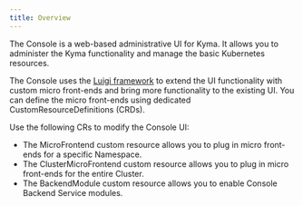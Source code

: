 ```yaml
---
title: Overview
---
```


The Console is a web-based administrative UI for Kyma. It allows you to administer the Kyma functionality and manage the basic Kubernetes resources.

The Console uses the [Luigi framework](https://luigi-project.io) to extend the UI functionality with custom micro front-ends and bring more functionality to the existing UI. You can define the micro front-ends using dedicated CustomResourceDefinitions (CRDs).

Use the following CRs to modify the Console UI:

- The MicroFrontend custom resource allows you to plug in micro front-ends for a specific Namespace.
- The ClusterMicroFrontend custom resource allows you to plug in micro front-ends for the entire Cluster.
- The BackendModule custom resource allows you to enable Console Backend Service modules.
